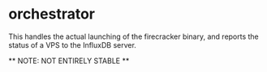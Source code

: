 # orchestrator
This handles the actual launching of the firecracker binary, and reports the status of a VPS to the InfluxDB server.

** NOTE: NOT ENTIRELY STABLE **

